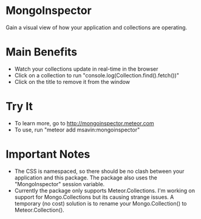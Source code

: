 # MongoInspector
Gain a visual view of how your application and collections are operating. 

# Main Benefits
 - Watch your collections update in real-time in the browser
 - Click on a collection to run "console.log(Collection.find().fetch())"
 - Click on the title to remove it from the window

# Try It
 - To learn more, go to http://mongoinspector.meteor.com
 - To use, run "meteor add msavin:mongoinspector"

# Important Notes
- The CSS is namespaced, so there should be no clash between your application and this package. The package also uses the "MongoInspector" session variable.
- Currently the package only supports Meteor.Collections. I'm working on support for Mongo.Collections but its causing strange issues. A temporary (no cost) solution is to rename your Mongo.Collection() to Meteor.Collection().